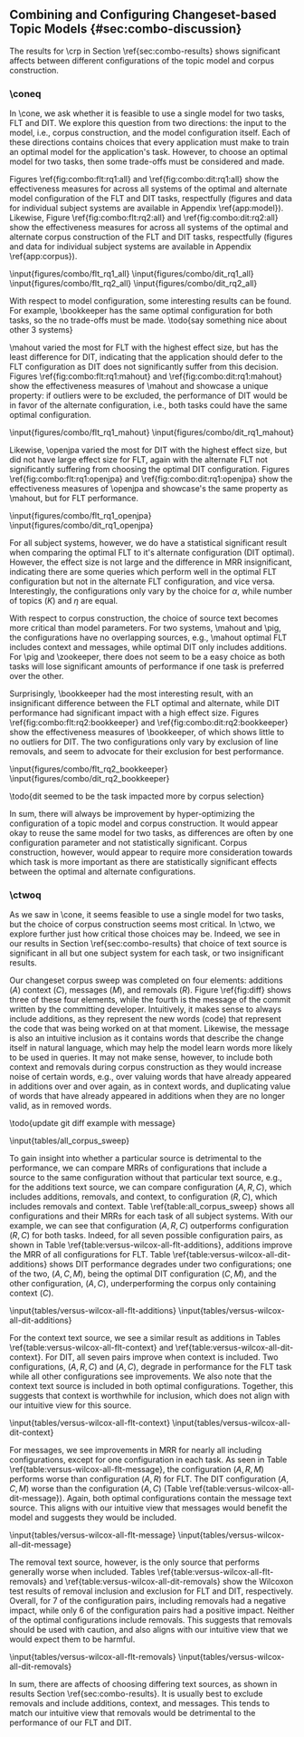 ## Combining and Configuring Changeset-based Topic Models {#sec:combo-discussion}

The results for \crp in Section \ref{sec:combo-results} shows significant
affects between different configurations of the topic model and corpus
construction.

### \coneq

In \cone, we ask whether it is feasible to use a single model for two tasks,
FLT and DIT.  We explore this question from two directions: the input to the
model, i.e., corpus construction, and the model configuration itself.  Each of
these directions contains choices that every application must make to train an
optimal model for the application's task.  However, to choose an optimal model
for two tasks, then some trade-offs must be considered and made.

Figures \ref{fig:combo:flt:rq1:all} and \ref{fig:combo:dit:rq1:all} show the
effectiveness measures for across all systems of the optimal and alternate
model configuration of the FLT and DIT tasks, respectfully (figures and data
for individual subject systems are available in Appendix \ref{app:model}).
Likewise, Figure \ref{fig:combo:flt:rq2:all} and \ref{fig:combo:dit:rq2:all}
show the effectiveness measures for across all systems of the optimal and
alternate corpus construction of the FLT and DIT tasks, respectfully (figures
and data for individual subject systems are available in Appendix
\ref{app:corpus}).

\input{figures/combo/flt_rq1_all}
\input{figures/combo/dit_rq1_all}
\input{figures/combo/flt_rq2_all}
\input{figures/combo/dit_rq2_all}

With respect to model configuration, some interesting results can be found.
For example, \bookkeeper has the same optimal configuration for both tasks, so
the no trade-offs must be made. \todo{say something nice about other 3 systems}

\mahout varied the most for FLT with the highest effect size, but has the least
difference for DIT, indicating that the application should defer to the FLT
configuration as DIT does not significantly suffer from this decision.  Figures
\ref{fig:combo:flt:rq1:mahout} and \ref{fig:combo:dit:rq1:mahout} show the
effectiveness measures of \mahout and showcase a unique property: if outliers
were to be excluded, the performance of DIT would be in favor of the alternate
configuration, i.e., both tasks could have the same optimal configuration.

\input{figures/combo/flt_rq1_mahout}
\input{figures/combo/dit_rq1_mahout}

Likewise, \openjpa varied the most for DIT with the highest effect size, but
did not have large effect size for FLT, again with the alternate FLT not
significantly suffering from choosing the optimal DIT configuration.  Figures
\ref{fig:combo:flt:rq1:openjpa} and \ref{fig:combo:dit:rq1:openjpa} show the
effectiveness measures of \openjpa and showcase's the same property as \mahout,
but for FLT performance.

\input{figures/combo/flt_rq1_openjpa}
\input{figures/combo/dit_rq1_openjpa}

For all subject systems, however, we do have a statistical significant result
when comparing the optimal FLT to it's alternate configuration (DIT optimal).
However, the effect size is not large and the difference in MRR insignificant,
indicating there are some queries which perform well in the optimal FLT
configuration but not in the alternate FLT configuration, and vice versa.
Interestingly, the configurations only vary by the choice for $\alpha$, while
number of topics ($K$) and $\eta$ are equal.

With respect to corpus construction, the choice of source text becomes more
critical than model parameters.  For two systems, \mahout and \pig, the
configurations have no overlapping sources, e.g., \mahout optimal FLT includes
context and messages, while optimal DIT only includes additions.  For \pig and
\zookeeper, there does not seem to be a easy choice as both tasks will lose
significant amounts of performance if one task is preferred over the other.

Surprisingly, \bookkeeper had the most interesting result, with an
insignificant difference between the FLT optimal and alternate, while DIT
performance had significant impact with a high effect size.  Figures
\ref{fig:combo:flt:rq2:bookkeeper} and \ref{fig:combo:dit:rq2:bookkeeper} show
the effectiveness measures of \bookkeeper, of which shows little to no outliers
for DIT.  The two configurations only vary by exclusion of line removals, and
seem to advocate for their exclusion for best performance.

\input{figures/combo/flt_rq2_bookkeeper}
\input{figures/combo/dit_rq2_bookkeeper}

\todo{dit seemed to be the task impacted more by corpus selection}

In sum, there will always be improvement by hyper-optimizing the configuration
of a topic model and corpus construction.  It would appear okay to reuse the
same model for two tasks, as differences are often by one configuration
parameter and not statistically significant. Corpus construction, however,
would appear to require more consideration towards which task is more important
as there are statistically significant effects between the optimal and
alternate configurations.

### \ctwoq

As we saw in \cone, it seems feasible to use a single model for two tasks, but
the choice of corpus construction seems most critical.  In \ctwo, we explore
further just how critical those choices may be.  Indeed, we see in our results
in Section \ref{sec:combo-results} that choice of text source is significant in
all but one subject system for each task, or two insignificant results.

Our changeset corpus sweep was completed on four elements: additions $(A)$
context $(C)$, messages $(M)$, and removals $(R)$.  Figure \ref{fig:diff} shows
three of these four elements, while the fourth is the message of the commit
written by the committing developer.  Intuitively, it makes sense to always
include additions, as they represent the new words (code) that represent the
code that was being worked on at that moment.  Likewise, the message is also an
intuitive inclusion as it contains words that describe the change itself in
natural language, which may help the model learn words more likely to be used
in queries.  It may not make sense, however, to include both context and
removals during corpus construction as they would increase noise of certain
words, e.g., over valuing words that have already appeared in additions over
and over again, as in context words, and duplicating value of words that have
already appeared in additions when they are no longer valid, as in removed
words.

\todo{update git diff example with message}

\input{tables/all_corpus_sweep}

To gain insight into whether a particular source is detrimental to the
performance, we can compare MRRs of configurations that include a source to the
same configuration without that particular text source, e.g., for the additions
text source, we can compare configuration $(A, R, C)$, which includes
additions, removals, and context, to configuration $(R, C)$, which includes
removals and context.  Table \ref{table:all_corpus_sweep} shows all
configurations and their MRRs for each task of all subject systems.  With our
example, we can see that configuration $(A, R, C)$ outperforms configuration
$(R, C)$ for both tasks.  Indeed, for all seven possible configuration pairs,
as shown in Table \ref{table:versus-wilcox-all-flt-additions}, additions
improve the MRR of all configurations for FLT.  Table
\ref{table:versus-wilcox-all-dit-additions} shows DIT performance degrades
under two configurations; one of the two, $(A, C, M)$, being the optimal DIT
configuration $(C, M)$, and the other configuration, $(A, C)$, underperforming
the corpus only containing context $(C)$.

\input{tables/versus-wilcox-all-flt-additions}
\input{tables/versus-wilcox-all-dit-additions}

For the context text source, we see a similar result as additions in Tables
\ref{table:versus-wilcox-all-flt-context} and
\ref{table:versus-wilcox-all-dit-context}.  For DIT, all seven pairs improve
when context is included.  Two configurations, $(A, R, C)$ and $(A, C)$,
degrade in performance for the FLT task while all other configurations see
improvements.  We also note that the context text source is included in both
optimal configurations.  Together, this suggests that context is worthwhile for
inclusion, which does not align with our intuitive view for this source.

\input{tables/versus-wilcox-all-flt-context}
\input{tables/versus-wilcox-all-dit-context}

For messages, we see improvements in MRR for nearly all including
configurations, except for one configuration in each task. As seen in Table
\ref{table:versus-wilcox-all-flt-message}, the configuration $(A, R, M)$
performs worse than configuration $(A, R)$ for FLT.  The DIT configuration $(A,
C, M)$ worse than the configuration $(A, C)$ (Table
\ref{table:versus-wilcox-all-dit-message}).  Again, both optimal configurations
contain the message text source.  This aligns with our intuitive view that
messages would benefit the model and suggests they would be included.

\input{tables/versus-wilcox-all-flt-message}
\input{tables/versus-wilcox-all-dit-message}

The removal text source, however, is the only source that performs generally
worse when included.  Tables \ref{table:versus-wilcox-all-flt-removals} and
\ref{table:versus-wilcox-all-dit-removals} show the Wilcoxon test results of
removal inclusion and exclusion for FLT and DIT, respectively.  Overall, for 7
of the configuration pairs, including removals had a negative impact, while
only 6 of the configuration pairs had a positive impact.  Neither of the
optimal configurations include removals.  This suggests that removals should be
used with caution, and also aligns with our intuitive view that we would expect
them to be harmful.

\input{tables/versus-wilcox-all-flt-removals}
\input{tables/versus-wilcox-all-dit-removals}

In sum, there are affects of choosing differing text sources, as shown in
results Section \ref{sec:combo-results}.  It is usually best to exclude
removals and include additions, context, and messages.  This tends to match our
intuitive view that removals would be detrimental to the performance of our FLT
and DIT.

<!--
Corpus:

1. There is a need to choose inputs during corpus construction.
2. Removals seem to usually degrade results, although not dramatically
3. Additions generally improve the results, likely because it was the code
   written that resolved the issue.  Message is the same.
4. Context inclusion seems less impactful, but is generally positive.
-->

